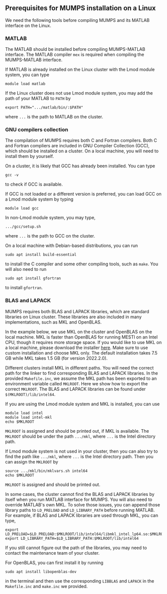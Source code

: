 ## Prerequisites for MUMPS installation on a Linux

We need the following tools before compiling MUMPS and its MATLAB interface on the Linux.

### MATLAB 

The MATLAB should be installed before compiling MUMPS-MATLAB interface. The MATLAB compiler `mex` is required when compiling the MUMPS-MATLAB interface. 

If MATLAB is already installed on the Linux cluster with the Lmod module system, you can type  
```shell
module load matlab
```

If the Linux cluster does not use Lmod module system, you may add the path of your MATLAB to `PATH` by
```shell
export PATH=".../matlab/bin/:$PATH"
```
where `...` is the path to MATLAB on the cluster.

### GNU compilers collection

The compilation of MUMPS requires both C and Fortran compilers. Both C and Fortran compliers are included in GNU Compiler Collection (GCC), which should be installed on a cluster. On a local machine, you will need to install them by yourself.

On a cluster, it is likely that GCC has already been installed. You can type
```shell
gcc -v
```
to check if GCC is available.

If GCC is not loaded or a different version is preferred, you can load GCC on a Lmod module system by typing
```shell
module load gcc
```
In non-Lmod module system, you may type,
```shell
.../gcc/setup.sh
```
where `...` is the path to GCC on the cluster.

On a local machine with Debian-based distributions, you can run
```shell
sudo apt install build-essential
```
to install the C compiler and some other compiling tools, such as <code>make</code>. You will also need to run
```shell
sudo apt install gfortran
```
to install <code>gfortran</code>.

### BLAS and LAPACK

MUMPS requires both BLAS and LAPACK libraries, which are standard libraries on Linux cluster. These libraries are also included in many implementations, such as MKL and OpenBLAS. 

In the example below, we use MKL on the cluster and OpenBLAS on the local machine. MKL is faster than OpenBLAS for running MESTI on an Intel CPU, though it requires more storage space. If you would like to use MKL on a local machine, please download the installer [here](https://www.intel.com/content/www/us/en/developer/tools/oneapi/onemkl.html). Make sure to use custom installation and choose MKL only. The default installation takes 7.5 GB while MKL takes 1.5 GB (for version 2022.2.0).

Different clusters install MKL in different paths. You will need the correct path for the linker to find corresponding BLAS and LAPACK libraries. In the provided `Makefile.inc`, we assume the MKL path has been exported to an environment variable called `MKLROOT`. Here we show how to export the correct `MKLROOT`. The BLAS and LAPACK libraries can be found under `$(MKLROOT)/lib/intel64`. 

If you are using the Lmod module system and MKL is installed, you can use 

```shell
module load intel
module load intel-mkl
echo $MKLROOT
```

`MKLROOT`  is assigned and should be printed out, if MKL is available. The `MKLROOT` should be under the path `.../mkl`, where `...` is the Intel directory path.

If Lmod module system is not used in your cluster, then you can also try to find the path like `.../mkl`, where `...` is the Intel directory path. Then you can assign the `MKLROOT` by 

```shell
source .../mkl/bin/mklvars.sh intel64
echo $MKLROOT
```

`MKLROOT`  is assigned and should be printed out.

In some cases, the cluster cannot find the BLAS and LAPACK libraries by itself when you run MATLAB interface for MUMPS. You will also need to override MATLAB's own MKL. To solve those issues, you can append those library paths to `LD_PRELOAD` and `LD_LIBRARY_PATH` before running MATLAB. For example, if BLAS and LAPACK libraries are used through MKL, you can type,

```shell
export LD_PRELOAD=$LD_PRELOAD:$MKLROOT/lib/intel64/libmkl_intel_lp64.so:$MKLROOT/lib/intel64/libmkl_sequential.so:$MKLROOT/lib/intel64/libmkl_intel_thread.so:$MKLROOT/lib/intel64/libmkl_core.so
export LD_LIBRARY_PATH=$LD_LIBRARY_PATH:$MKLROOT/lib/intel64
```

If you still cannot figure out the path of the libraries, you may need to contact the maintenance team of your cluster.

For OpenBLAS, you can first install it by running

```shell
sudo apt install libopenblas-dev
```

in the terminal and then use the corresponding `LIBBLAS` and `LAPACK` in the `Makefile.inc` and `make.inc` we provided.